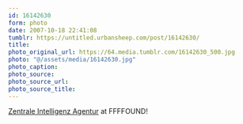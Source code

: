 ```yaml
---
id: 16142630
form: photo
date: 2007-10-18 22:41:08
tumblr: https://untitled.urbansheep.com/post/16142630/
title:
photo_original_url: https://64.media.tumblr.com/16142630_500.jpg
photo: "@/assets/media/16142630.jpg"
photo_caption:
photo_source:
photo_source_url:
photo_source_title:
---
```


<p><a href="http://ffffound.com/image/02d85cd60585610516bebd62ec25cf80c92a00cc">Zentrale Intelligenz Agentur</a> at FFFFOUND!</p>
